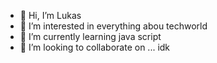 - 👋 Hi, I’m Lukas
- 👀 I’m interested in everything abou techworld
- 🌱 I’m currently learning java script
- 💞️ I’m looking to collaborate on ... idk

<!---
lukasocurioso/lukasocurioso is a ✨ special ✨ repository because its `README.md` (this file) appears on your GitHub profile.
You can click the Preview link to take a look at your changes.
--->
